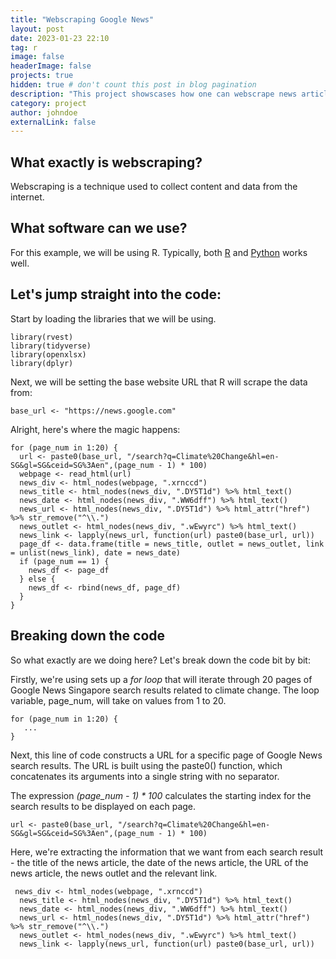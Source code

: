 ```yaml
---
title: "Webscraping Google News"
layout: post
date: 2023-01-23 22:10
tag: r
image: false
headerImage: false
projects: true
hidden: true # don't count this post in blog pagination
description: "This project showscases how one can webscrape news articles from Google News."
category: project
author: johndoe
externalLink: false
---
```


## What exactly is webscraping?

Webscraping is a technique used to collect content and data from the internet.

## What software can we use?

For this example, we will be using R. Typically, both [R][1] and [Python][2] works well.

## Let's jump straight into the code:

Start by loading the libraries that we will be using.

```{r}
library(rvest)
library(tidyverse)
library(openxlsx)
library(dplyr)
```

Next, we will be setting the base website URL that R will scrape the data from:

```{r}
base_url <- "https://news.google.com"
```

Alright, here's where the magic happens:

```{r}
for (page_num in 1:20) {
  url <- paste0(base_url, "/search?q=Climate%20Change&hl=en-SG&gl=SG&ceid=SG%3Aen",(page_num - 1) * 100)
  webpage <- read_html(url)
  news_div <- html_nodes(webpage, ".xrnccd")
  news_title <- html_nodes(news_div, ".DY5T1d") %>% html_text()
  news_date <- html_nodes(news_div, ".WW6dff") %>% html_text()
  news_url <- html_nodes(news_div, ".DY5T1d") %>% html_attr("href") %>% str_remove("^\\.")
  news_outlet <- html_nodes(news_div, ".wEwyrc") %>% html_text()
  news_link <- lapply(news_url, function(url) paste0(base_url, url))
  page_df <- data.frame(title = news_title, outlet = news_outlet, link = unlist(news_link), date = news_date)
  if (page_num == 1) {
    news_df <- page_df
  } else {
    news_df <- rbind(news_df, page_df)
  }
}
```

## Breaking down the code

So what exactly are we doing here? Let's break down the code bit by bit:

Firstly, we're using sets up a *for loop* that will iterate through 20 pages of Google News Singapore search results related to climate change. The loop variable, page_num, will take on values from 1 to 20.

```{r}
for (page_num in 1:20) {
   ...
}
```

Next, this line of code constructs a URL for a specific page of Google News search results. The URL is built using the paste0() function, which concatenates its arguments into a single string with no separator.

The expression *(page_num - 1) * 100* calculates the starting index for the search results to be displayed on each page.

```{r}
url <- paste0(base_url, "/search?q=Climate%20Change&hl=en-SG&gl=SG&ceid=SG%3Aen",(page_num - 1) * 100)
```

Here, we're extracting the information that we want from each search result - the title of the news article, the date of the news article, the URL of the news article, the news outlet and the relevant link.

```{r}
 news_div <- html_nodes(webpage, ".xrnccd")
  news_title <- html_nodes(news_div, ".DY5T1d") %>% html_text()
  news_date <- html_nodes(news_div, ".WW6dff") %>% html_text()
  news_url <- html_nodes(news_div, ".DY5T1d") %>% html_attr("href") %>% str_remove("^\\.")
  news_outlet <- html_nodes(news_div, ".wEwyrc") %>% html_text()
  news_link <- lapply(news_url, function(url) paste0(base_url, url))
```





[1]: https://posit.co/products/open-source/rstudio/
[2]: https://www.python.org


